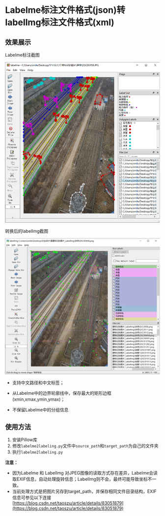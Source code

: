 # Labelme标注文件格式(json)转labelImg标注文件格式(xml)

## 效果展示

Labelme标注截图

![image-20200415180206081](readme.assets/image-20200415180206081.png)

转换后的labelImg截图

![image-20200415180129790](readme.assets/image-20200415180129790.png)



* 支持中文路径和中文标签；

* 从Labelme中的边界轮廓线中，保存最大的矩形边框(xmin,xmax,ymin,ymax)；
* 不保留Labelme中的分组信息

## 使用方法
1. 安装Pillow库
2. 修改`labelme2labeling.py`文件中`source_path`和`target_path`为自己的文件夹
3. 执行`labelme2labeling.py`

**注意：**
* 因为Labelme 和 LabelImg 对JPEG图像的读取方式存在差异，Labelme会读取EXIF信息，自动处理旋转信息；LabelImg则不会，最终可能导致坐标不一致。
* 当前处理方式是把图片另存到target_path，并保存相同文件目录结构，EXIF信息可参见以下连接
  [https://blog.csdn.net/taoszu/article/details/83051879](https://blog.csdn.net/taoszu/article/details/83051879)
